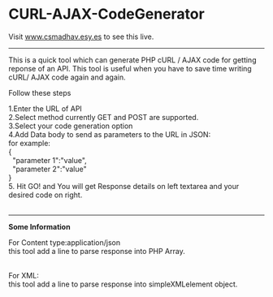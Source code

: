# CURL-AJAX-CodeGenerator
Visit www.csmadhav.esy.es to see this live.<br/>
<hr>
This is a quick tool which can generate PHP cURL / AJAX code for getting reponse of an API. This tool is useful when you have to save time writing cURL/ AJAX code again and again. <br/>

Follow these steps<br/>

1.Enter the URL of API<br/>
2.Select method currently GET and POST are supported.<br/>
3.Select your code generation option<br/>
4.Add Data body to send as parameters to the URL </b>in JSON</b>:<br/>
for example:<br/>
{<br/>
  &nbsp;&nbsp;"parameter 1":"value",<br/>
  &nbsp;&nbsp;"parameter 2":"value"<br/>
}<br/>
5. Hit GO! and You will get Response details on left textarea and your desired code on right.<br/>
<br/>

<hr>
<b>Some Information</b><br/>


For Content type:application/json<br/>
this tool add a line to parse response into PHP Array.<br/><br/>

For XML:<br/>
this tool add a line to parse response into simpleXMLelement object.<br/>
